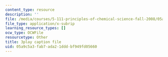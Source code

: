 ```yaml
---
content_type: resource
description: ''
file: /media/courses/5-111-principles-of-chemical-science-fall-2008/05a9c5a3fab7ada21dddbf949fd05660_5qTCy2wTL_s.srt
file_type: application/x-subrip
learning_resource_types: []
ocw_type: OCWFile
resourcetype: Other
title: 3play caption file
uid: 05a9c5a3-fab7-ada2-1ddd-bf949fd05660
---
```

